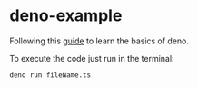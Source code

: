 # deno-example

Following this [guide](https://examples.deno.land) to learn the basics of deno.

To execute the code just run in the terminal:

```terminal
deno run fileName.ts
```